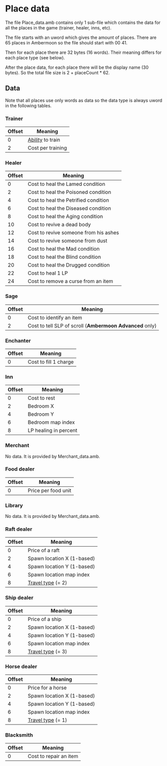 # Place data

The file Place_data.amb contains only 1 sub-file which contains the data for all the places in the game (trainer, healer, inns, etc).

The file starts with an uword which gives the amount of places. There are 65 places in Ambermoon so the file should start with 00 41.

Then for each place there are 32 bytes (16 words). Their meaning differs for each place type (see below).

After the place data, for each place there will be the display name (30 bytes). So the total file size is 2 + placeCount * 62.


## Data

Note that all places use only words as data so the data type is always uword in the following tables.

### Trainer

Offset | Meaning
--- | ---
0 | [Ability](Enumerations/Abilities.md) to train
2 | Cost per training

### Healer

Offset | Meaning
--- | ---
0 | Cost to heal the Lamed condition
2 | Cost to heal the Poisoned condition
4 | Cost to heal the Petrified condition
6 | Cost to heal the Diseased condition
8 | Cost to heal the Aging condition
10 | Cost to revive a dead body
12 | Cost to revive someone from his ashes
14 | Cost to revive someone from dust
16 | Cost to heal the Mad condition
18 | Cost to heal the Blind condition
20 | Cost to heal the Drugged condition
22 | Cost to heal 1 LP
24 | Cost to remove a curse from an item

### Sage

Offset | Meaning
--- | ---
0 | Cost to identify an item
2 | Cost to tell SLP of scroll (**Ambermoon Advanced** only)

### Enchanter

Offset | Meaning
--- | ---
0 | Cost to fill 1 charge

### Inn

Offset | Meaning
--- | ---
0 | Cost to rest
2 | Bedroom X
4 | Bedroom Y
6 | Bedroom map index
8 | LP healing in percent

### Merchant

No data. It is provided by Merchant_data.amb.

### Food dealer

Offset | Meaning
--- | ---
0 | Price per food unit

### Library

No data. It is provided by Merchant_data.amb.

### Raft dealer

Offset | Meaning
--- | ---
0 | Price of a raft
2 | Spawn location X (1-based)
4 | Spawn location Y (1-based)
6 | Spawn location map index
8 | [Travel type](Enumerations/TravelType.md) (= 2)

### Ship dealer

Offset | Meaning
--- | ---
0 | Price of a ship
2 | Spawn location X (1-based)
4 | Spawn location Y (1-based)
6 | Spawn location map index
8 | [Travel type](Enumerations/TravelType.md) (= 3)

### Horse dealer

Offset | Meaning
--- | ---
0 | Price for a horse
2 | Spawn location X (1-based)
4 | Spawn location Y (1-based)
6 | Spawn location map index
8 | [Travel type](Enumerations/TravelType.md) (= 1)

### Blacksmith

Offset | Meaning
--- | ---
0 | Cost to repair an item
